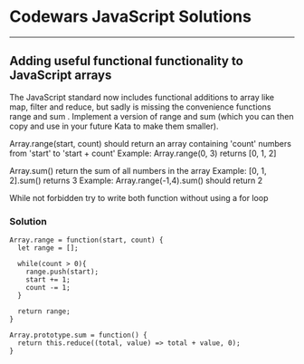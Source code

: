 # Codewars JavaScript Solutions

---

## Adding useful functional functionality to JavaScript arrays

The JavaScript standard now includes functional additions to array like map, filter and reduce, but sadly is missing the convenience functions range and sum . Implement a version of range and sum (which you can then copy and use in your future Kata to make them smaller).

Array.range(start, count) should return an array containing 'count' numbers from 'start' to 'start + count' Example: Array.range(0, 3) returns [0, 1, 2]

Array.sum() return the sum of all numbers in the array Example: [0, 1, 2].sum() returns 3 Example: Array.range(-1,4).sum() should return 2

While not forbidden try to write both function without using a for loop

### Solution

```
Array.range = function(start, count) {
  let range = [];

  while(count > 0){
    range.push(start);
    start += 1;
    count -= 1;
  }

  return range;
}

Array.prototype.sum = function() {
  return this.reduce((total, value) => total + value, 0);
}
```
